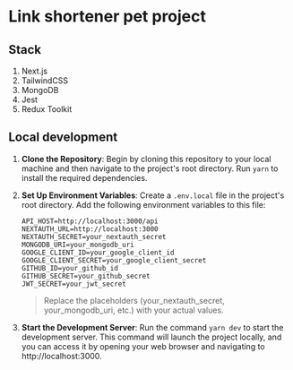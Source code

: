 # Link shortener pet project

## Stack

1. Next.js
1. TailwindCSS
1. MongoDB
1. Jest
1. Redux Toolkit

## Local development

1. **Clone the Repository**: Begin by cloning this repository to your local machine and then navigate to the project's root directory. Run `yarn` to install the required dependencies.
1. **Set Up Environment Variables**: Create a `.env.local` file in the project's root directory. Add the following environment variables to this file:

   ```
   API_HOST=http://localhost:3000/api
   NEXTAUTH_URL=http://localhost:3000
   NEXTAUTH_SECRET=your_nextauth_secret
   MONGODB_URI=your_mongodb_uri
   GOOGLE_CLIENT_ID=your_google_client_id
   GOOGLE_CLIENT_SECRET=your_google_client_secret
   GITHUB_ID=your_github_id
   GITHUB_SECRET=your_github_secret
   JWT_SECRET=your_jwt_secret
   ```

   > Replace the placeholders (your_nextauth_secret, your_mongodb_uri, etc.) with your actual values.

1. **Start the Development Server**: Run the command `yarn dev` to start the development server. This command will launch the project locally, and you can access it by opening your web browser and navigating to http://localhost:3000.
